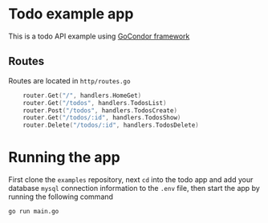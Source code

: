 # Todo example app
This is a todo API example using [GoCondor framework](https://gocondor.github.io)

## Routes 
Routes are located in `http/routes.go`
```go
	router.Get("/", handlers.HomeGet)
	router.Get("/todos", handlers.TodosList)
	router.Post("/todos", handlers.TodosCreate)
	router.Get("/todos/:id", handlers.TodosShow)
	router.Delete("/todos/:id", handlers.TodosDelete)
```

# Running the app 
First clone the `examples` repository, next `cd` into the todo app and add your database `mysql` connection information to the `.env` file, then start the app by running the following command 
```bash
go run main.go
```
